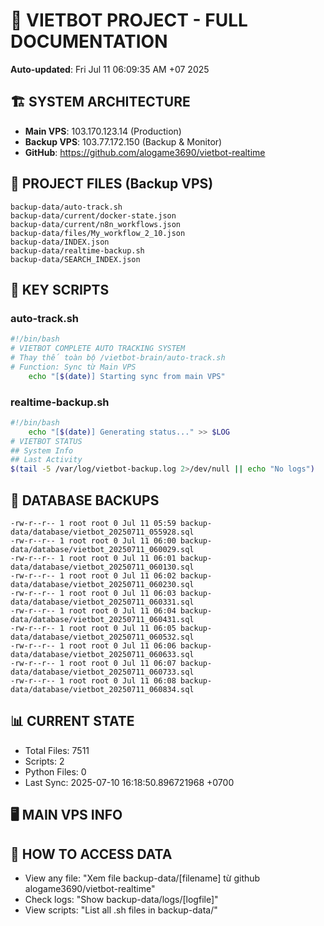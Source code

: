 # 🤖 VIETBOT PROJECT - FULL DOCUMENTATION
**Auto-updated**: Fri Jul 11 06:09:35 AM +07 2025

## 🏗️ SYSTEM ARCHITECTURE
- **Main VPS**: 103.170.123.14 (Production)
- **Backup VPS**: 103.77.172.150 (Backup & Monitor)
- **GitHub**: https://github.com/alogame3690/vietbot-realtime

## 📁 PROJECT FILES (Backup VPS)
```
backup-data/auto-track.sh
backup-data/current/docker-state.json
backup-data/current/n8n_workflows.json
backup-data/files/My_workflow_2_10.json
backup-data/INDEX.json
backup-data/realtime-backup.sh
backup-data/SEARCH_INDEX.json
```

## 🔧 KEY SCRIPTS
### auto-track.sh
```bash
#!/bin/bash
# VIETBOT COMPLETE AUTO TRACKING SYSTEM
# Thay thế toàn bộ /vietbot-brain/auto-track.sh
# Function: Sync từ Main VPS
    echo "[$(date)] Starting sync from main VPS"
```
### realtime-backup.sh
```bash
#!/bin/bash
    echo "[$(date)] Generating status..." >> $LOG
# VIETBOT STATUS
## System Info
## Last Activity
$(tail -5 /var/log/vietbot-backup.log 2>/dev/null || echo "No logs")
```

## 💾 DATABASE BACKUPS
```
-rw-r--r-- 1 root root 0 Jul 11 05:59 backup-data/database/vietbot_20250711_055928.sql
-rw-r--r-- 1 root root 0 Jul 11 06:00 backup-data/database/vietbot_20250711_060029.sql
-rw-r--r-- 1 root root 0 Jul 11 06:01 backup-data/database/vietbot_20250711_060130.sql
-rw-r--r-- 1 root root 0 Jul 11 06:02 backup-data/database/vietbot_20250711_060230.sql
-rw-r--r-- 1 root root 0 Jul 11 06:03 backup-data/database/vietbot_20250711_060331.sql
-rw-r--r-- 1 root root 0 Jul 11 06:04 backup-data/database/vietbot_20250711_060431.sql
-rw-r--r-- 1 root root 0 Jul 11 06:05 backup-data/database/vietbot_20250711_060532.sql
-rw-r--r-- 1 root root 0 Jul 11 06:06 backup-data/database/vietbot_20250711_060633.sql
-rw-r--r-- 1 root root 0 Jul 11 06:07 backup-data/database/vietbot_20250711_060733.sql
-rw-r--r-- 1 root root 0 Jul 11 06:08 backup-data/database/vietbot_20250711_060834.sql
```

## 📊 CURRENT STATE
- Total Files: 7511
- Scripts: 2
- Python Files: 0
- Last Sync: 2025-07-10 16:18:50.896721968 +0700

## 🖥️ MAIN VPS INFO


## 🚨 HOW TO ACCESS DATA
- View any file: "Xem file backup-data/[filename] từ github alogame3690/vietbot-realtime"
- Check logs: "Show backup-data/logs/[logfile]"
- View scripts: "List all .sh files in backup-data/"
